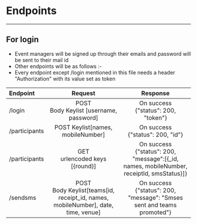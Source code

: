 # Endpoints
------------
## For login

* Event managers will be signed up through their emails and password will be sent to their mail id
* Other endpoints will be as follows :-
* Every endpoint except /login mentioned in this file needs a header "Authorization" with its value set as token

| Endpoint      | Request                                             | Response                               |
|:--------------|:---------------------------------------------------:|:--------------------------------------:|
|/login         |POST<br>Body Keylist [username, password]            | On success<br>{"status": 200, "token"} |
|/participants  |POST Keylist[names, mobileNumber]                    |On success<br>{"status": 200, "id"}     |
|/participants  |GET<br> urlencoded keys [{round}]             |On success<br>{"status": 200, "message":[{_id, names, mobileNumber, receiptId, smsStatus}]}|
|/sendsms       |POST<br>Body Keylist[teams[id, receipt_id, names, mobileNumber], date, time, venue]|On success<br>{"status": 200, "message": "Smses sent and teams promoted"}|
